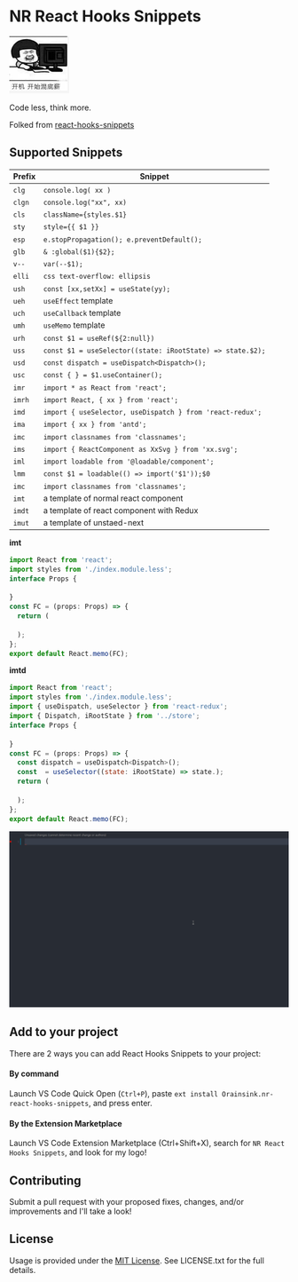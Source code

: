 # NR React Hooks Snippets

![icon](./icon.png)

Code less, think more.

Folked from [react-hooks-snippets](https://github.com/alDuncanson/react-hooks-snippets)

## Supported Snippets

| Prefix | Snippet                                                    |
| ------ | ---------------------------------------------------------- |
| `clg`  | `console.log( xx )`                                        |
| `clgn` | `console.log("xx", xx)`                                    |
| `cls`  | `className={styles.$1}`                                    |
| `sty`  | `style={{ $1 }}`                                           |
| `esp`  | `e.stopPropagation(); e.preventDefault();`                 |
| `glb`  | `& :global($1){$2};`                                       |
| `v--`  | `var(--$1);`                                               |
| `elli` | `css text-overflow: ellipsis`                              |
| `ush`  | `const [xx,setXx] = useState(yy);`                         |
| `ueh`  | `useEffect` template                                       |
| `uch`  | `useCallback` template                                     |
| `umh`  | `useMemo` template                                         |
| `urh`  | `const $1 = useRef(${2:null})`                             |
| `uss`  | `const $1 = useSelector((state: iRootState) => state.$2);` |
| `usd`  | `const dispatch = useDispatch<Dispatch>();`                |
| `usc`  | `const { } = $1.useContainer();`                           |
| `imr`  | `import * as React from 'react';`                          |
| `imrh` | `import React, { xx } from 'react';`                       |
| `imd`  | `import { useSelector, useDispatch } from 'react-redux';`  |
| `ima`  | `import { xx } from 'antd';`                               |
| `imc`  | `import classnames from 'classnames';`                     |
| `ims`  | `import { ReactComponent as XxSvg } from 'xx.svg';`        |
| `iml`  | `import loadable from '@loadable/component';`              |
| `lmm`  | `const $1 = loadable(() => import('$1'));$0`               |
| `imc`  | `import classnames from 'classnames';`                     |
| `imt`  | a template of normal react component                       |
| `imdt` | a template of react component with Redux                   |
| `imut` | a template of unstaed-next                                 |

**imt**

```js
import React from 'react';
import styles from './index.module.less';
interface Props {

}
const FC = (props: Props) => {
  return (

  );
};
export default React.memo(FC);
```

**imtd**

```js
import React from 'react';
import styles from './index.module.less';
import { useDispatch, useSelector } from 'react-redux';
import { Dispatch, iRootState } from '../store';
interface Props {

}
const FC = (props: Props) => {
  const dispatch = useDispatch<Dispatch>();
  const  = useSelector((state: iRootState) => state.);
  return (

  );
};
export default React.memo(FC);
```

![icon](./example.gif)

## Add to your project

There are 2 ways you can add React Hooks Snippets to your project:

#### By command

Launch VS Code Quick Open (`Ctrl+P`), paste `ext install Orainsink.nr-react-hooks-snippets`, and press enter.

#### By the Extension Marketplace

Launch VS Code Extension Marketplace (Ctrl+Shift+X), search for `NR React Hooks Snippets`, and look for my logo!

## Contributing

Submit a pull request with your proposed fixes, changes, and/or improvements and I'll take a look!

## License

Usage is provided under the [MIT License](https://opensource.org/licenses/MIT). See LICENSE.txt for the full details.
